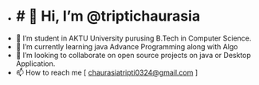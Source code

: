 - # # 👋 Hi, I’m @triptichaurasia
- 👀 I’m student in AKTU University purusing B.Tech in Computer Science.
- 🌱 I’m currently learning java Advance Programming along with Algo
- 💞️ I’m looking to collaborate on open source projects on java or Desktop Application.
- 📫 How to reach me [ chaurasiatripti0324@gmail.com ]

<!---
triptichaurasia/triptichaurasia is a ✨ special ✨ repository because its `README.md` (this file) appears on your GitHub profile.
You can click the Preview link to take a look at your changes.
--->
